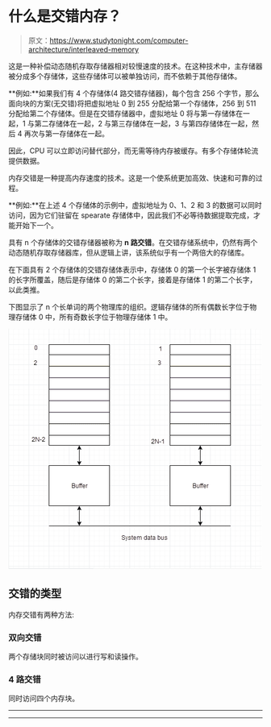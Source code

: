 # 什么是交错内存？

> 原文：<https://www.studytonight.com/computer-architecture/interleaved-memory>

这是一种补偿动态随机存取存储器相对较慢速度的技术。在这种技术中，主存储器被分成多个存储体，这些存储体可以被单独访问，而不依赖于其他存储体。

**例如:**如果我们有 4 个存储体(4 路交错存储器)，每个包含 256 个字节，那么面向块的方案(无交错)将把虚拟地址 0 到 255 分配给第一个存储体，256 到 511 分配给第二个存储体。但是在交错存储器中，虚拟地址 0 将与第一存储体在一起，1 与第二存储体在一起，2 与第三存储体在一起，3 与第四存储体在一起，然后 4 再次与第一存储体在一起。

因此，CPU 可以立即访问替代部分，而无需等待内存被缓存。有多个存储体轮流提供数据。

内存交错是一种提高内存速度的技术。这是一个使系统更加高效、快速和可靠的过程。

**例如:**在上述 4 个存储体的示例中，虚拟地址为 0、1、2 和 3 的数据可以同时访问，因为它们驻留在 spearate 存储体中，因此我们不必等待数据提取完成，才能开始下一个。

具有 n 个存储体的交错存储器被称为 **n 路交错**。在交错存储系统中，仍然有两个动态随机存取存储器库，但从逻辑上讲，该系统似乎有一个两倍大的存储库。

在下面具有 2 个存储体的交错存储体表示中，存储体 0 的第一个长字被存储体 1 的长字所覆盖，随后是存储体 0 的第二个长字，接着是存储体 1 的第二个长字，以此类推。

下图显示了 n 个长单词的两个物理库的组织。逻辑存储体的所有偶数长字位于物理存储体 0 中，所有奇数长字位于物理存储体 1 中。

![Interleaved Memory](img/ae0877af21efa4a4405843f5abd4f2ea.png)

## 交错的类型

内存交错有两种方法:

### 双向交错

两个存储块同时被访问以进行写和读操作。

### 4 路交错

同时访问四个内存块。

* * *

* * *